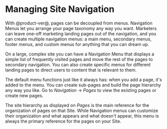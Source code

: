 # Managing Site Navigation [](id=managing-site-navigation)

With @product-ver@, pages can be decoupled from menus. Navigation Menus let you
arrange your page taxonomy any way you want. Marketers can leave one-off
marketing landing pages out of the navigation, and you can create 
multiple navigation menus: a main menu, secondary menus, footer menus, and
custom menus for anything that you can dream up.

On a large, complex site you can have a Navigation Menu that displays a simple
list of frequently visited pages and move the rest of the pages to secondary
navigation. You can also create specific menus for different landing pages to
direct users to content that is relevant to them.

The default menu functions just like it always has: when you add a page, it's
added to the menu. You can create sub-pages and build the page hierarchy any way
you like. Go to *Navigation* &rarr; *Pages* to view the existing pages or
create new pages.

The site hierarchy as displayed on *Pages* is the main reference for the
organization of pages on that Site. While Navigation menus can customize their
organization and what appears and what doesn't appear, this menu is always the
primary reference for the pages on your Site.
